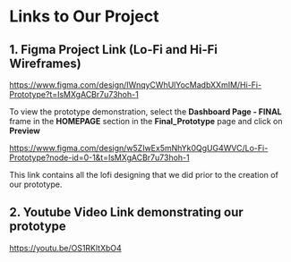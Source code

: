 # Links to Our Project

## 1. Figma Project Link (Lo-Fi and Hi-Fi Wireframes)

https://www.figma.com/design/IWnqyCWhUlYocMadbXXmIM/Hi-Fi-Prototype?t=IsMXgACBr7u73hoh-1

To view the prototype demonstration, select the **Dashboard Page - FINAL** frame in the **HOMEPAGE** section in the **Final_Prototype** page and click on **Preview**

https://www.figma.com/design/w5ZIwEx5mNhYk0QgUG4WVC/Lo-Fi-Prototype?node-id=0-1&t=IsMXgACBr7u73hoh-1

This link contains all the lofi designing that we did prior to the creation of our prototype.

## 2. Youtube Video Link demonstrating our prototype

https://youtu.be/OS1RKltXbO4

